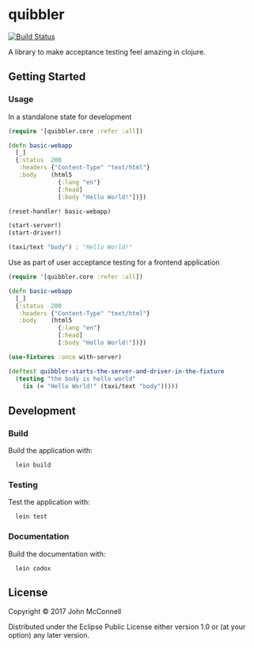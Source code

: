 # quibbler
[![Build Status](https://travis-ci.org/johnmcconnell/quibbler.svg?branch=master)](https://travis-ci.org/johnmcconnell/quibbler)

A library to make acceptance testing feel amazing in clojure.

## Getting Started

### Usage

In a standalone state for development

```clojure
(require '[quibbler.core :refer :all])

(defn basic-webapp
  [_]
  {:status  200
   :headers {"Content-Type" "text/html"}
   :body    (html5
              {:lang "en"}
              [:head]
              [:body "Hello World!"])})

(reset-handler! basic-webapp)

(start-server!)
(start-driver!)

(taxi/text "body") ; "Hello World!"
```

Use as part of user acceptance testing for a frontend application

```clojure
(require '[quibbler.core :refer :all])

(defn basic-webapp
  [_]
  {:status  200
   :headers {"Content-Type" "text/html"}
   :body    (html5
              {:lang "en"}
              [:head]
              [:body "Hello World!"])})

(use-fixtures :once with-server)

(deftest quibbler-starts-the-server-and-driver-in-the-fixture
  (testing "the body is hello world"
    (is (= "Hello World!" (taxi/text "body")))))
```

## Development

### Build

Build the application with:

```
  lein build
```

### Testing

Test the application with:

```
  lein test
```

### Documentation

Build the documentation with:

```
  lein codox
```

## License

Copyright © 2017 John McConnell

Distributed under the Eclipse Public License either version 1.0 or (at
your option) any later version.
